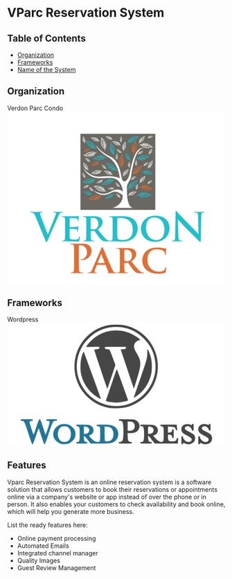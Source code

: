 # VParc Reservation System



## Table of Contents
* [Organization](#organization)
* [Frameworks](#frameworks)
* [Name of the System](#features)



## Organization
Verdon Parc Condo ![](images/verdon-parc-logo-large.png)



## Frameworks
Wordpress ![](images/wordpress.png)


## Features
Vparc Reservation System is an online reservation system is a software solution that allows customers to book their reservations or appointments online via a company's website or app instead of over the phone or in person. It also enables your customers to check availability and book online, which will help you generate more business.

List the ready features here:
- Online payment processing
- Automated Emails
- Integrated channel manager
- Quality Images
- Guest Review Management
